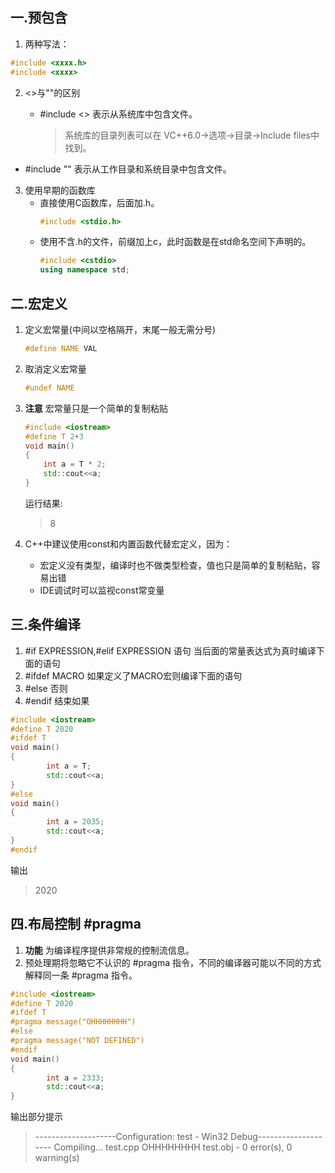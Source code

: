 ## 一.预包含
1.	两种写法：
```c++
#include <xxxx.h>
#include <xxxx>
```
2.	<>与""的区别
	+	#include <> 表示从系统库中包含文件。
		
		>系统库的目录列表可以在 VC++6.0->选项->目录->Include files中找到。
+	#include "" 表示从工作目录和系统目录中包含文件。
	
3.	使用早期的函数库
	+	直接使用C函数库，后面加.h。
		```c++
		#include <stdio.h>
		```
	+	使用不含.h的文件，前缀加上c，此时函数是在std命名空间下声明的。
		```c++
		#include <cstdio>
		using namespace std;
		```
## 二.宏定义
1.	定义宏常量(中间以空格隔开，末尾一般无需分号)
	```c++
	#define NAME VAL
	```
2.	取消定义宏常量
	```c++
	#undef NAME
	```
3.	**注意** 宏常量只是一个简单的复制粘贴
	
	```c++
	#include <iostream>
	#define T 2+3
	void main()
	{
		int a = T * 2;
		std::cout<<a;
	}
	```
	运行结果:
	
	> 8
4.	C++中建议使用const和内置函数代替宏定义，因为：
	+	宏定义没有类型，编译时也不做类型检查，值也只是简单的复制粘贴，容易出错
	+	IDE调试时可以监视const常变量

## 三.条件编译
1.	#if EXPRESSION,#elif EXPRESSION 语句 当后面的常量表达式为真时编译下面的语句
2.	#ifdef MACRO 如果定义了MACRO宏则编译下面的语句
3.	#else 否则
4.	#endif 结束如果
```c++
#include <iostream>
#define T 2020
#ifdef T
void main()
{
		int a = T;
		std::cout<<a;
}
#else
void main()
{
		int a = 2035;
		std::cout<<a;
}
#endif
```
输出

>2020

## 四.布局控制 #pragma
1.	**功能** 为编译程序提供非常规的控制流信息。
2.	预处理期将忽略它不认识的 #pragma 指令，不同的编译器可能以不同的方式解释同一条 #pragma 指令。
```C++
#include <iostream>
#define T 2020
#ifdef T
#pragma message("OHHHHHHHH")
#else
#pragma message("NOT DEFINED")
#endif
void main()
{
		int a = 2333;
		std::cout<<a;
}
```
输出部分提示
> --------------------Configuration: test - Win32 Debug--------------------
>Compiling...
>test.cpp
>OHHHHHHHH
>test.obj - 0 error(s), 0 warning(s)